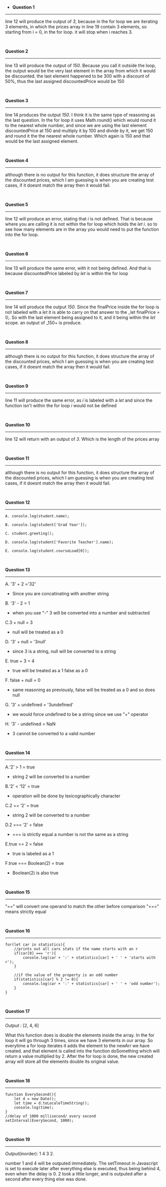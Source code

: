 - **Question 1**

<hr>

line 12 will produce the output of _3_, because in the for loop we are iterating 3 elements, in which the prices array in line 19 contain 3 elements, so starting from i = 0, in the for loop. it will stop when i reaches 3. 

<br>

**Question 2**

<hr>

line 13 will produce the output of _150_. Because you call it outside the loop, the output would be the very last element in the array from which it would be discounted. the last element happened to be 300 with a discount of 50%, thus the last assigned discountedPrice would be 150

<br>

**Question 3**

<hr>

line 14 produces the output _150_. I think it is the same type of reasoning as the last question. In the for loop it uses Math.round() which would round it to the nearest whole number, and since we are using the last element discountedPrice at 150 and multiply it by 100 and divide by it, we get 150 and round it the the nearest whole number. Which again is 150 and that would be the last assigned element.

<br>

**Question 4**

<hr>

although there is no output for this function, it does structure the array of the discounted prices, which I am guessing is when you are creating test cases, if it doesnt match the array then it would fail.

<br>

**Question 5**

<hr>

line 12 will produce an error, stating that _i_ is not defined. That is because where you are calling it is not within the for loop which holds the _let i_. so to see how many elements are in the array you would need to put the function into the for loop.

<br>

**Question 6**

<hr>

line 13 will produce the same error, with it not being defined. And that is because discountedPrice labeled by _let_ is within the for loop

<br>

**Question 7**

<hr>

line 14 will produce the output _150_. Since the finalPrice inside the for loop is not labeled with a _let_ it is able to carry on that answer to the _let finalPrice = 0;. So with the last element being assigned to it, and it being within the _let_ scope. an output of _150+ is produce.

<br>

**Question 8**

<hr>

although there is no output for this function, it does structure the array of the discounted prices, which I am guessing is when you are creating test cases, if it doesnt match the array then it would fail.

<br>

**Question 9**

<hr>

line 11 will produce the same error, as _i_ is labeled with a _let_ and since the function isn't within the for loop _i_ would not be defined

<br>

**Question 10**

<hr>

line 12 will return with an output of _3_. Which is the length of the prices array

<br>

**Question 11**

<hr>

although there is no output for this function, it does structure the array of the discounted prices, which I am guessing is when you are creating test cases, if it doesnt match the array then it would fail.

<br>

**Question 12**

<hr>

```
A. console.log(student.name);

B. console.log(student['Grad Year']);

C. student.greeting();

D. console.log(student['Favorite Teacher'].name);

E. console.log(student.courseLoad[0]);
```
<br>

**Question 13**

<hr>

A. '3' + 2 ='32'

- Since you are concatinating with another string

B. '3' - 2 = 1

- when you use "-" 3 will be converted into a number and subtracted

C.3 + null = 3

- null will be treated as a 0

D. '3' + null  = '3null'

- since 3 is a string, null will be converted to a string

E. true + 3 = 4

- true will be treated as a 1 false as a 0

F. false + null = 0

- same reasoning  as previously, false will be treated as a 0 and so does null

G. '3' + undefined = '3undefined'

- we would force undefined to be a string since we use "+" operator

H. '3' - undefined = NaN

- 3 cannot be converted to a valid number

<br>

**Question 14**

<hr>

A.‘2’ > 1 = true

- string 2 will be converted to a number

B.‘2’ < ‘12’ = true

- operation will be done by lexicographically character

C.2 == ‘2’ = true

- string 2 will be converted to a number

D.2 === ‘2’ = false

- === is strictly equal a number is not the same as a string

E.true == 2 = false

- true is labeled as a 1

F.true === Boolean(2) = true

- Boolean(2) is also true

<br>

**Question 15**

<hr>

"==" will convert one operand to match the other before comparison
"===" means strictly equal

<br>

**Question 16**

<hr>

```
for(let car in statistics){
    //prints out all cars stats if the name starts with an r
    if(car[0] === 'r'){
        console.log(car + ':' + statistics[car] + ' ' + 'starts with r');
    }

    //if the value of the property is an odd number
    if(statistics[car] % 2 != 0){
        console.log(car + ':' + statistics[car] + ' ' + 'odd number');
    }
}
```
<br>

**Question 17**

<hr>

_Output_ : [2, 4, 6]

What this function does is double the elements inside the array. In the for loop it will go through 3 times, since we have 3 elements in our array. So everytime a for loop iterates it adds the element to the newArr we have created. and that element is called into the function doSomething which will return a value multiplied by 2. After the for loop is done, the new created array will store all the elements double its original value.

<br>

**Question 18**

<hr>

```
function EverySecond(){
    let d = new Date();
    let time = d.toLocaleTimeString();
    console.log(time);
}
//delay of 1000 millisecond/ every second
setInterval(EverySecond, 1000);
```

<br>

**Question 19**

<hr>

_Output_(inorder): 1 4 3 2.

number 1 and 4 will be outputed immediately. The setTimeout in Javascript is set to execute later after everything else is executed, thus being behind 4, even when the delay is 0. 2 took a little longer, and is outputed after a second after every thing else was done. 

